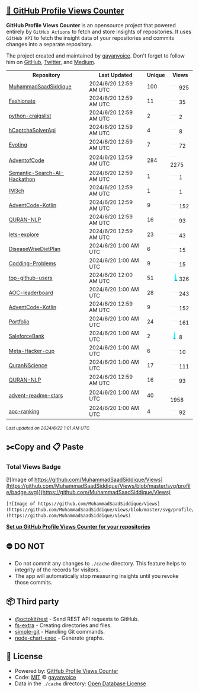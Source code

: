## [🚀 GitHub Profile Views Counter](https://github.com/gayanvoice/github-profile-views-counter)
**GitHub Profile Views Counter** is an opensource project that powered entirely by  `GitHub Actions` to fetch and store insights of repositories.
It uses `GitHub API` to fetch the insight data of your repositories and commits changes into a separate repository.

The project created and maintained by [gayanvoice](https://github.com/gayanvoice). Don't forget to follow him on [GitHub](https://github.com/gayanvoice), [Twitter](https://twitter.com/gayanvoice), and [Medium](https://gayanvoice.medium.com/).

<table>
	<tr>
		<th>
			Repository
		</th>
		<th>
			Last Updated
		</th>
		<th>
			Unique
		</th>
		<th>
			Views
		</th>
	</tr>
	<tr>
		<td>
			<a href="https://github.com/MuhammadSaadSiddique/Views/tree/master/readme/434670985/week.md">
				MuhammadSaadSiddique
			</a>
		</td>
		<td>
			2024/6/20 12:59 AM UTC
		</td>
		<td>
			100
		</td>
		<td>
			<img alt="Response time graph" src="https://github.com/MuhammadSaadSiddique/Views/raw/master/graph/434670985/small/week.png" height="20"> 925
		</td>
	</tr>
	<tr>
		<td>
			<a href="https://github.com/MuhammadSaadSiddique/Views/tree/master/readme/556226503/week.md">
				Fashionate
			</a>
		</td>
		<td>
			2024/6/20 12:59 AM UTC
		</td>
		<td>
			11
		</td>
		<td>
			<img alt="Response time graph" src="https://github.com/MuhammadSaadSiddique/Views/raw/master/graph/556226503/small/week.png" height="20"> 35
		</td>
	</tr>
	<tr>
		<td>
			<a href="https://github.com/MuhammadSaadSiddique/Views/tree/master/readme/526719056/week.md">
				python-craigslist
			</a>
		</td>
		<td>
			2024/6/20 12:59 AM UTC
		</td>
		<td>
			2
		</td>
		<td>
			<img alt="Response time graph" src="https://github.com/MuhammadSaadSiddique/Views/raw/master/graph/526719056/small/week.png" height="20"> 2
		</td>
	</tr>
	<tr>
		<td>
			<a href="https://github.com/MuhammadSaadSiddique/Views/tree/master/readme/527266453/week.md">
				hCaptchaSolverApi
			</a>
		</td>
		<td>
			2024/6/20 12:59 AM UTC
		</td>
		<td>
			4
		</td>
		<td>
			<img alt="Response time graph" src="https://github.com/MuhammadSaadSiddique/Views/raw/master/graph/527266453/small/week.png" height="20"> 8
		</td>
	</tr>
	<tr>
		<td>
			<a href="https://github.com/MuhammadSaadSiddique/Views/tree/master/readme/507267464/week.md">
				Evoting
			</a>
		</td>
		<td>
			2024/6/20 12:59 AM UTC
		</td>
		<td>
			7
		</td>
		<td>
			<img alt="Response time graph" src="https://github.com/MuhammadSaadSiddique/Views/raw/master/graph/507267464/small/week.png" height="20"> 72
		</td>
	</tr>
	<tr>
		<td>
			<a href="https://github.com/MuhammadSaadSiddique/Views/tree/master/readme/441395757/week.md">
				AdventofCode
			</a>
		</td>
		<td>
			2024/6/20 12:59 AM UTC
		</td>
		<td>
			284
		</td>
		<td>
			<img alt="Response time graph" src="https://github.com/MuhammadSaadSiddique/Views/raw/master/graph/441395757/small/week.png" height="20"> 2275
		</td>
	</tr>
	<tr>
		<td>
			<a href="https://github.com/MuhammadSaadSiddique/Views/tree/master/readme/581472742/week.md">
				Semantic-Search-AI-Hackathon
			</a>
		</td>
		<td>
			2024/6/20 12:59 AM UTC
		</td>
		<td>
			1
		</td>
		<td>
			<img alt="Response time graph" src="https://github.com/MuhammadSaadSiddique/Views/raw/master/graph/581472742/small/week.png" height="20"> 1
		</td>
	</tr>
	<tr>
		<td>
			<a href="https://github.com/MuhammadSaadSiddique/Views/tree/master/readme/362981091/week.md">
				IM3ch
			</a>
		</td>
		<td>
			2024/6/20 12:59 AM UTC
		</td>
		<td>
			1
		</td>
		<td>
			<img alt="Response time graph" src="https://github.com/MuhammadSaadSiddique/Views/raw/master/graph/362981091/small/week.png" height="20"> 1
		</td>
	</tr>
	<tr>
		<td>
			<a href="https://github.com/MuhammadSaadSiddique/Views/tree/master/readme/567431330/week.md">
				AdventCode-Kotlin
			</a>
		</td>
		<td>
			2024/6/20 12:59 AM UTC
		</td>
		<td>
			9
		</td>
		<td>
			<img alt="Response time graph" src="https://github.com/MuhammadSaadSiddique/Views/raw/master/graph/567431330/small/week.png" height="20"> 152
		</td>
	</tr>
	<tr>
		<td>
			<a href="https://github.com/MuhammadSaadSiddique/Views/tree/master/readme/578048211/week.md">
				QURAN-NLP
			</a>
		</td>
		<td>
			2024/6/20 12:59 AM UTC
		</td>
		<td>
			16
		</td>
		<td>
			<img alt="Response time graph" src="https://github.com/MuhammadSaadSiddique/Views/raw/master/graph/578048211/small/week.png" height="20"> 93
		</td>
	</tr>
	<tr>
		<td>
			<a href="https://github.com/MuhammadSaadSiddique/Views/tree/master/readme/546116981/week.md">
				lets-explore
			</a>
		</td>
		<td>
			2024/6/20 12:59 AM UTC
		</td>
		<td>
			23
		</td>
		<td>
			<img alt="Response time graph" src="https://github.com/MuhammadSaadSiddique/Views/raw/master/graph/546116981/small/week.png" height="20"> 43
		</td>
	</tr>
	<tr>
		<td>
			<a href="https://github.com/MuhammadSaadSiddique/Views/tree/master/readme/447688402/week.md">
				DiseaseWiseDietPlan
			</a>
		</td>
		<td>
			2024/6/20 1:00 AM UTC
		</td>
		<td>
			6
		</td>
		<td>
			<img alt="Response time graph" src="https://github.com/MuhammadSaadSiddique/Views/raw/master/graph/447688402/small/week.png" height="20"> 15
		</td>
	</tr>
	<tr>
		<td>
			<a href="https://github.com/MuhammadSaadSiddique/Views/tree/master/readme/316180162/week.md">
				Codding-Problems
			</a>
		</td>
		<td>
			2024/6/20 1:00 AM UTC
		</td>
		<td>
			9
		</td>
		<td>
			<img alt="Response time graph" src="https://github.com/MuhammadSaadSiddique/Views/raw/master/graph/316180162/small/week.png" height="20"> 15
		</td>
	</tr>
	<tr>
		<td>
			<a href="https://github.com/MuhammadSaadSiddique/Views/tree/master/readme/682451803/week.md">
				top-github-users
			</a>
		</td>
		<td>
			2024/6/20 12:00 AM UTC
		</td>
		<td>
			51
		</td>
		<td>
			<img alt="Response time graph" src="https://github.com/MuhammadSaadSiddique/Views/raw/master/graph/682451803/small/week.png" height="20"> 326
		</td>
	</tr>
	<tr>
		<td>
			<a href="https://github.com/MuhammadSaadSiddique/Views/tree/master/readme/726455563/week.md">
				AOC-leaderboard
			</a>
		</td>
		<td>
			2024/6/20 1:00 AM UTC
		</td>
		<td>
			28
		</td>
		<td>
			<img alt="Response time graph" src="https://github.com/MuhammadSaadSiddique/Views/raw/master/graph/726455563/small/week.png" height="20"> 243
		</td>
	</tr>
	<tr>
		<td>
			<a href="https://github.com/MuhammadSaadSiddique/Views/tree/master/readme/567431330/week.md">
				AdventCode-Kotlin
			</a>
		</td>
		<td>
			2024/6/20 12:59 AM UTC
		</td>
		<td>
			9
		</td>
		<td>
			<img alt="Response time graph" src="https://github.com/MuhammadSaadSiddique/Views/raw/master/graph/567431330/small/week.png" height="20"> 152
		</td>
	</tr>
	<tr>
		<td>
			<a href="https://github.com/MuhammadSaadSiddique/Views/tree/master/readme/556573537/week.md">
				Portfolio
			</a>
		</td>
		<td>
			2024/6/20 1:00 AM UTC
		</td>
		<td>
			24
		</td>
		<td>
			<img alt="Response time graph" src="https://github.com/MuhammadSaadSiddique/Views/raw/master/graph/556573537/small/week.png" height="20"> 161
		</td>
	</tr>
	<tr>
		<td>
			<a href="https://github.com/MuhammadSaadSiddique/Views/tree/master/readme/396473931/week.md">
				SaleforceBank
			</a>
		</td>
		<td>
			2024/6/20 1:00 AM UTC
		</td>
		<td>
			2
		</td>
		<td>
			<img alt="Response time graph" src="https://github.com/MuhammadSaadSiddique/Views/raw/master/graph/396473931/small/week.png" height="20"> 8
		</td>
	</tr>
	<tr>
		<td>
			<a href="https://github.com/MuhammadSaadSiddique/Views/tree/master/readme/702030107/week.md">
				Meta-Hacker-cup
			</a>
		</td>
		<td>
			2024/6/20 1:00 AM UTC
		</td>
		<td>
			6
		</td>
		<td>
			<img alt="Response time graph" src="https://github.com/MuhammadSaadSiddique/Views/raw/master/graph/702030107/small/week.png" height="20"> 10
		</td>
	</tr>
	<tr>
		<td>
			<a href="https://github.com/MuhammadSaadSiddique/Views/tree/master/readme/713908532/week.md">
				QuranNScience
			</a>
		</td>
		<td>
			2024/6/20 1:00 AM UTC
		</td>
		<td>
			17
		</td>
		<td>
			<img alt="Response time graph" src="https://github.com/MuhammadSaadSiddique/Views/raw/master/graph/713908532/small/week.png" height="20"> 111
		</td>
	</tr>
	<tr>
		<td>
			<a href="https://github.com/MuhammadSaadSiddique/Views/tree/master/readme/578048211/week.md">
				QURAN-NLP
			</a>
		</td>
		<td>
			2024/6/20 12:59 AM UTC
		</td>
		<td>
			16
		</td>
		<td>
			<img alt="Response time graph" src="https://github.com/MuhammadSaadSiddique/Views/raw/master/graph/578048211/small/week.png" height="20"> 93
		</td>
	</tr>
	<tr>
		<td>
			<a href="https://github.com/MuhammadSaadSiddique/Views/tree/master/readme/580547984/week.md">
				advent-readme-stars
			</a>
		</td>
		<td>
			2024/6/20 1:00 AM UTC
		</td>
		<td>
			40
		</td>
		<td>
			<img alt="Response time graph" src="https://github.com/MuhammadSaadSiddique/Views/raw/master/graph/580547984/small/week.png" height="20"> 1958
		</td>
	</tr>
	<tr>
		<td>
			<a href="https://github.com/MuhammadSaadSiddique/Views/tree/master/readme/580035668/week.md">
				aoc-ranking
			</a>
		</td>
		<td>
			2024/6/20 1:00 AM UTC
		</td>
		<td>
			4
		</td>
		<td>
			<img alt="Response time graph" src="https://github.com/MuhammadSaadSiddique/Views/raw/master/graph/580035668/small/week.png" height="20"> 92
		</td>
	</tr>
</table>

<small><i>Last updated on 2024/6/22 1:01 AM UTC</i></small>

## ✂️Copy and 📋 Paste
### Total Views Badge
[![Image of https://github.com/MuhammadSaadSiddique/Views](https://github.com/MuhammadSaadSiddique/Views/blob/master/svg/profile/badge.svg)](https://github.com/MuhammadSaadSiddique/Views)

```readme
[![Image of https://github.com/MuhammadSaadSiddique/Views](https://github.com/MuhammadSaadSiddique/Views/blob/master/svg/profile/badge.svg)](https://github.com/MuhammadSaadSiddique/Views)
```
[**Set up GitHub Profile Views Counter for your repositories**](https://github.com/gayanvoice/github-profile-views-counter)
## ⛔ DO NOT
- Do not commit any changes to `./cache` directory. This feature helps to integrity of the records for visitors.
- The app will automatically stop measuring insights until you revoke those commits.
## 📦 Third party

- [@octokit/rest](https://www.npmjs.com/package/@octokit/rest) - Send REST API requests to GitHub.
- [fs-extra](https://www.npmjs.com/package/fs-extra) - Creating directories and files.
- [simple-git](https://www.npmjs.com/package/simple-git) - Handling Git commands.
- [node-chart-exec](https://www.npmjs.com/package/node-chart-exec) - Generate graphs.
## 📄 License
- Powered by: [GitHub Profile Views Counter](https://github.com/gayanvoice/github-profile-views-counter)
- Code: [MIT](./LICENSE) © [gayanvoice](https://github.com/gayanvoice)
- Data in the `./cache` directory: [Open Database License](https://opendatacommons.org/licenses/odbl/1-0/)
